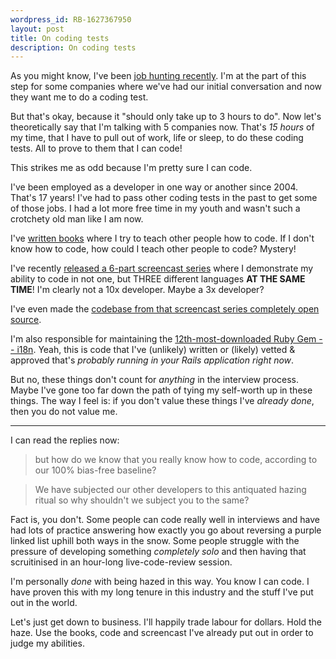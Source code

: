 ```yaml
---
wordpress_id: RB-1627367950
layout: post
title: On coding tests
description: On coding tests
---
```


As you might know, I've been [job hunting recently](https://ryanbigg.com/2021/07/job-hunt-q2-2021). I'm at the part of this step for some companies where we've had our initial conversation and now they want me to do a coding test.

But that's okay, because it "should only take up to 3 hours to do". Now let's theoretically say that I'm talking with 5 companies now. That's _15 hours_ of my time, that I have to pull out of work, life or sleep, to do these coding tests. All to prove to them that I can code!

This strikes me as odd because I'm pretty sure I can code.

I've been employed as a developer in one way or another since 2004. That's 17 years! I've had to pass other coding tests in the past to get some of those jobs. I had a lot more free time in my youth and wasn't such a crotchety old man like I am now.

I've [written books](https://ryanbigg.com/books) where I try to teach other people how to code. If I don't know how to code, how could I teach other people to code? Mystery!

I've recently [released a 6-part screencast series](https://www.youtube.com/watch?v=qWdyo3icsjU) where I demonstrate my ability to code in not one, but THREE different languages **AT THE SAME TIME**! I'm clearly not a 10x developer. Maybe a 3x developer?

I've even made the [codebase from that screencast series completely open source](https://github.com/radar/twist-v2).

I'm also responsible for maintaining the [12th-most-downloaded Ruby Gem -- i18n](https://github.com/ruby-i18n/i18n). Yeah, this is code that I've (unlikely) written or (likely) vetted & approved that's _probably running in your Rails application right now_.

But no, these things don't count for _anything_ in the interview process. Maybe I've gone too far down the path of tying my self-worth up in these things. The way I feel is: if you don't value these things I've _already done_, then you do not value me.

---

I can read the replies now:

> but how do we know that you really know how to code, according to our 100% bias-free baseline?

> We have subjected our other developers to this antiquated hazing ritual so why shouldn't we subject you to the same?


Fact is, you don't. Some people can code really well in interviews and have had lots of practice answering how exactly you go about reversing a purple linked list uphill both ways in the snow. Some people struggle with the pressure of developing something _completely solo_ and then having that scruitinised in an hour-long live-code-review session.

I'm personally _done_ with being hazed in this way. You know I can code. I have proven this with my long tenure in this industry and the stuff I've put out in the world.

Let's just get down to business. I'll happily trade labour for dollars. Hold the haze. Use the books, code and screencast I've already put out in order to judge my abilities.
